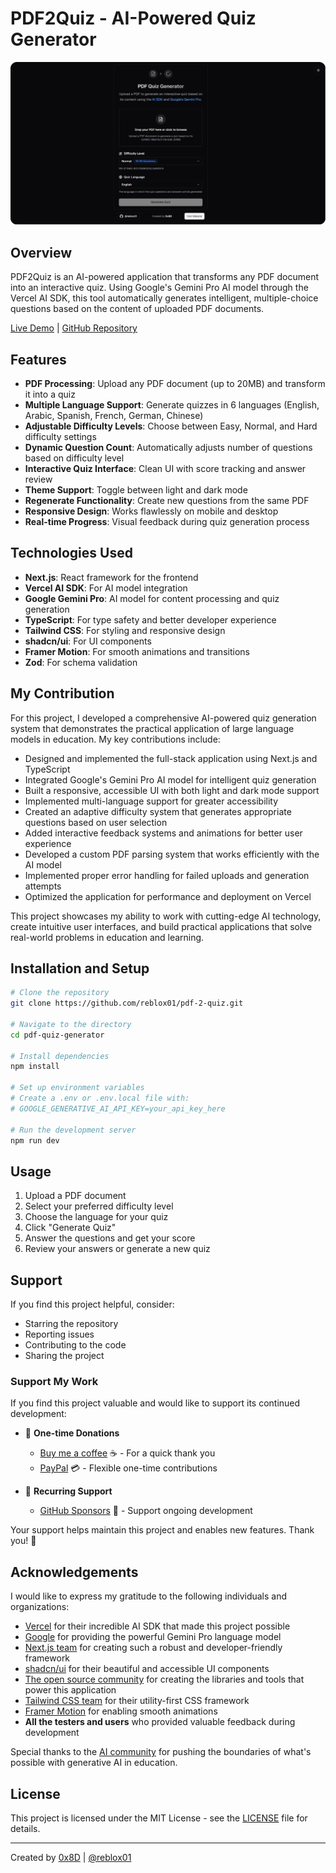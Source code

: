 # PDF2Quiz - AI-Powered Quiz Generator

![PDF2Quiz Screenshot](https://github.com/reblox01/pdf-2-quiz/blob/6572999832c73c3e678b58981d28945217893127/public/preview.png)

## Overview

PDF2Quiz is an AI-powered application that transforms any PDF document into an interactive quiz. Using Google's Gemini Pro AI model through the Vercel AI SDK, this tool automatically generates intelligent, multiple-choice questions based on the content of uploaded PDF documents.

[Live Demo](https://pdf2quiiz.vercel.app) | [GitHub Repository](https://github.com/reblox01/pdf-2-quiz.git)

## Features

- **PDF Processing**: Upload any PDF document (up to 20MB) and transform it into a quiz
- **Multiple Language Support**: Generate quizzes in 6 languages (English, Arabic, Spanish, French, German, Chinese)
- **Adjustable Difficulty Levels**: Choose between Easy, Normal, and Hard difficulty settings
- **Dynamic Question Count**: Automatically adjusts number of questions based on difficulty level
- **Interactive Quiz Interface**: Clean UI with score tracking and answer review
- **Theme Support**: Toggle between light and dark mode
- **Regenerate Functionality**: Create new questions from the same PDF
- **Responsive Design**: Works flawlessly on mobile and desktop
- **Real-time Progress**: Visual feedback during quiz generation process

## Technologies Used

- **Next.js**: React framework for the frontend
- **Vercel AI SDK**: For AI model integration
- **Google Gemini Pro**: AI model for content processing and quiz generation
- **TypeScript**: For type safety and better developer experience
- **Tailwind CSS**: For styling and responsive design
- **shadcn/ui**: For UI components
- **Framer Motion**: For smooth animations and transitions
- **Zod**: For schema validation

## My Contribution

For this project, I developed a comprehensive AI-powered quiz generation system that demonstrates the practical application of large language models in education. My key contributions include:

- Designed and implemented the full-stack application using Next.js and TypeScript
- Integrated Google's Gemini Pro AI model for intelligent quiz generation
- Built a responsive, accessible UI with both light and dark mode support
- Implemented multi-language support for greater accessibility
- Created an adaptive difficulty system that generates appropriate questions based on user selection
- Added interactive feedback systems and animations for better user experience
- Developed a custom PDF parsing system that works efficiently with the AI model
- Implemented proper error handling for failed uploads and generation attempts
- Optimized the application for performance and deployment on Vercel

This project showcases my ability to work with cutting-edge AI technology, create intuitive user interfaces, and build practical applications that solve real-world problems in education and learning.

## Installation and Setup

```bash
# Clone the repository
git clone https://github.com/reblox01/pdf-2-quiz.git

# Navigate to the directory
cd pdf-quiz-generator

# Install dependencies
npm install

# Set up environment variables
# Create a .env or .env.local file with:
# GOOGLE_GENERATIVE_AI_API_KEY=your_api_key_here

# Run the development server
npm run dev
```

## Usage

1. Upload a PDF document
2. Select your preferred difficulty level
3. Choose the language for your quiz
4. Click "Generate Quiz"
5. Answer the questions and get your score
6. Review your answers or generate a new quiz

## Support

If you find this project helpful, consider:

- Starring the repository
- Reporting issues
- Contributing to the code
- Sharing the project

### Support My Work

If you find this project valuable and would like to support its continued development:

- 💖 **One-time Donations**
  - [Buy me a coffee](https://www.buymeacoffee.com/arosck1) ☕ - For a quick thank you
  - [PayPal](https://paypal.me/soukoutari) 💳 - Flexible one-time contributions
  
- 🌟 **Recurring Support** 
  - [GitHub Sponsors](https://github.com/sponsors/reblox01) 💝 - Support ongoing development

Your support helps maintain this project and enables new features. Thank you! 🙏

## Acknowledgements

I would like to express my gratitude to the following individuals and organizations:

- [Vercel](https://vercel.com) for their incredible AI SDK that made this project possible
- [Google](https://ai.google.dev) for providing the powerful Gemini Pro language model
- [Next.js team](https://nextjs.org) for creating such a robust and developer-friendly framework
- [shadcn/ui](https://ui.shadcn.com) for their beautiful and accessible UI components
- [The open source community](https://github.com) for creating the libraries and tools that power this application
- [Tailwind CSS team](https://tailwindcss.com) for their utility-first CSS framework
- [Framer Motion](https://www.framer.com/motion) for enabling smooth animations
- **All the testers and users** who provided valuable feedback during development

Special thanks to the [AI community](https://huggingface.co) for pushing the boundaries of what's possible with generative AI in education.

## License

This project is licensed under the MIT License - see the [LICENSE](LICENSE) file for details.

---

Created by [0x8D](https://sohail-koutari.vercel.app) | [@reblox01](https://github.com/reblox01)


